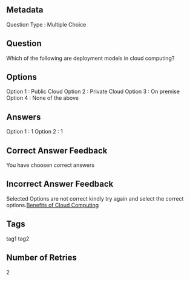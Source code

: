 ## Metadata
Question Type : Multiple Choice

## Question
Which of the following are deployment models in cloud computing?

## Options
Option 1 : Public Cloud 
Option 2 : Private Cloud
Option 3 : On premise
Option 4 : None of the above

## Answers
Option 1 : 1 
Option 2 : 1

## Correct Answer Feedback
You have choosen correct answers

## Incorrect Answer Feedback
Selected Options are not correct kindly try again and select the correct options.[Benefits of Cloud Computing](https://spanning.com/blog/cloud-computing-benefits-disadvantages-types/)

## Tags
tag1
tag2

## Number of Retries
2

